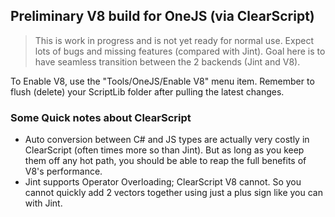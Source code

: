 ## Preliminary V8 build for OneJS (via ClearScript)

> This is work in progress and is not yet ready for normal use. Expect lots of bugs and missing features (compared with Jint). Goal here is to have seamless transition between the 2 backends (Jint and V8).

To Enable V8, use the "Tools/OneJS/Enable V8" menu item. Remember to flush (delete) your ScriptLib folder after pulling the latest changes.

### Some Quick notes about ClearScript

 * Auto conversion between C# and JS types are actually very costly in ClearScript (often times more so than Jint). But as long as you keep them off any hot path, you should be able to reap the full benefits of V8's performance.
 * Jint supports Operator Overloading; ClearScript V8 cannot. So you cannot quickly add 2 vectors together using just a plus sign like you can with Jint.
